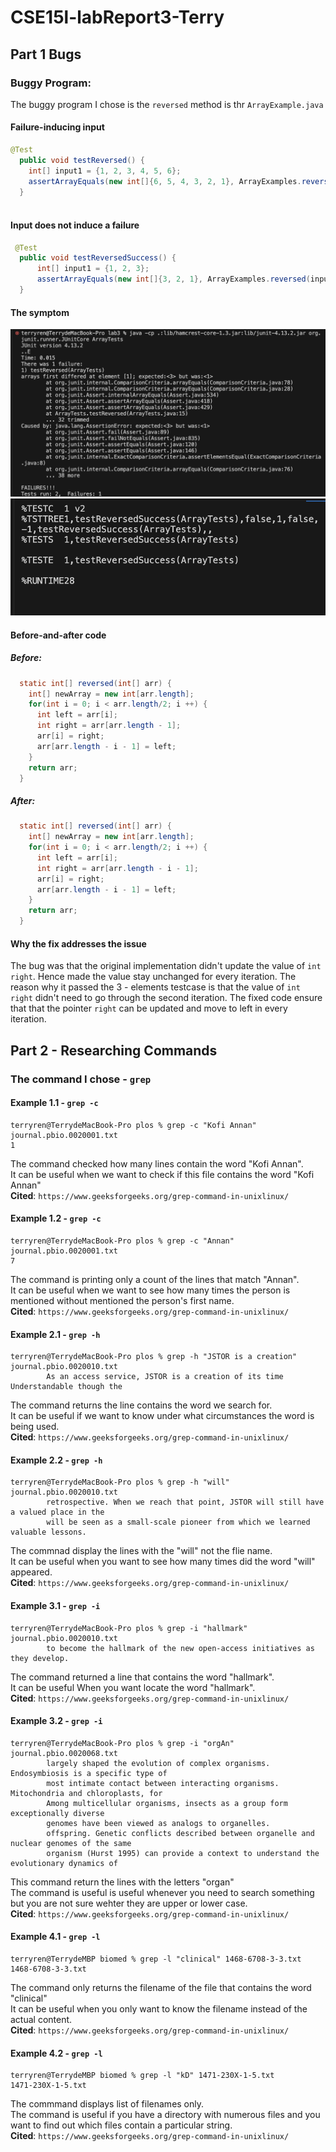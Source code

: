 # CSE15l-labReport3-Terry
## Part 1 Bugs
### Buggy Program:
The buggy program I chose is the `reversed` method is thr `ArrayExample.java` <br>
#### Failure-inducing input
```java 
@Test
  public void testReversed() {
    int[] input1 = {1, 2, 3, 4, 5, 6};
    assertArrayEquals(new int[]{6, 5, 4, 3, 2, 1}, ArrayExamples.reversed(input1));
  }
 
```
#### Input does not induce a failure
```java
 @Test 
  public void testReversedSuccess() {
      int[] input1 = {1, 2, 3};
      assertArrayEquals(new int[]{3, 2, 1}, ArrayExamples.reversed(input1)); // This will pass
  }
```

#### The symptom
![image](ouputFail.png)
![image](outputsuccess.png)

#### Before-and-after code
##### Before:
```java
  static int[] reversed(int[] arr) {
    int[] newArray = new int[arr.length];
    for(int i = 0; i < arr.length/2; i ++) {
      int left = arr[i];
      int right = arr[arr.length - 1];
      arr[i] = right;
      arr[arr.length - i - 1] = left;
    }
    return arr;
  }
```
##### After:
```java
  static int[] reversed(int[] arr) {
    int[] newArray = new int[arr.length];
    for(int i = 0; i < arr.length/2; i ++) {
      int left = arr[i];
      int right = arr[arr.length - i - 1];
      arr[i] = right;
      arr[arr.length - i - 1] = left;
    }
    return arr;
  }
```
#### Why the fix addresses the issue
The bug was that the original implementation didn't update the value of `int right`. Hence made the value stay unchanged for every iteration. The reason why it passed the 3 - elements testcase is that the value of `int right` didn't need to go through the second iteration. The fixed code ensure that that the pointer `right` can be updated and move to left in every iteration.

## Part 2 - Researching Commands
### The command I chose -  `grep`
#### Example 1.1 - `grep -c`
```console
terryren@TerrydeMacBook-Pro plos % grep -c "Kofi Annan" journal.pbio.0020001.txt 
1
```
The command checked how many lines contain the word "Kofi Annan". <br>
It can be useful when we want to check if this file contains the word "Kofi Annan" <br>
**Cited**: `https://www.geeksforgeeks.org/grep-command-in-unixlinux/`
#### Example 1.2 - `grep -c`
```console 
terryren@TerrydeMacBook-Pro plos % grep -c "Annan" journal.pbio.0020001.txt
7
```
The command is printing only a count of the lines that match "Annan".<br>
It can be useful when we want to see how many times the person is mentioned without mentioned the person's first name.<br>
**Cited**: `https://www.geeksforgeeks.org/grep-command-in-unixlinux/`
#### Example 2.1 - `grep -h`
```console
terryren@TerrydeMacBook-Pro plos % grep -h "JSTOR is a creation" journal.pbio.0020010.txt 
        As an access service, JSTOR is a creation of its time Understandable though the
```
The command returns the line contains the word we search for. <br>
It can be useful if we want to know under what circumstances the word is being used. <br>
**Cited**: `https://www.geeksforgeeks.org/grep-command-in-unixlinux/`
#### Example 2.2 - `grep -h`
```console
terryren@TerrydeMacBook-Pro plos % grep -h "will" journal.pbio.0020010.txt 
        retrospective. When we reach that point, JSTOR will still have a valued place in the
        will be seen as a small-scale pioneer from which we learned valuable lessons.
```
The commnad display the lines with the "will" not the flie name.<br>
It can be useful when you want to see how many times did the word "will" appeared. <br>
**Cited**: `https://www.geeksforgeeks.org/grep-command-in-unixlinux/`
#### Example 3.1 - `grep -i`
```console
terryren@TerrydeMacBook-Pro plos % grep -i "hallmark" journal.pbio.0020010.txt 
        to become the hallmark of the new open-access initiatives as they develop.
```
The command returned a line that contains the word "hallmark". <br>
It can be useful When you want locate the word "hallmark". <br>
**Cited**: `https://www.geeksforgeeks.org/grep-command-in-unixlinux/`
#### Example 3.2 - `grep -i`
```console
terryren@TerrydeMacBook-Pro plos % grep -i "orgAn" journal.pbio.0020068.txt 
        largely shaped the evolution of complex organisms. Endosymbiosis is a specific type of
        most intimate contact between interacting organisms. Mitochondria and chloroplasts, for
        Among multicellular organisms, insects as a group form exceptionally diverse
        genomes have been viewed as analogs to organelles.
        offspring. Genetic conflicts described between organelle and nuclear genomes of the same
        organism (Hurst 1995) can provide a context to understand the evolutionary dynamics of
```
This command return the lines with the letters "organ"<br>
The command is useful is useful whenever you need to search something but you are not sure wehter they are upper or lower case.<br>
**Cited**: `https://www.geeksforgeeks.org/grep-command-in-unixlinux/`
#### Example 4.1 - `grep -l`
```console
terryren@TerrydeMBP biomed % grep -l "clinical" 1468-6708-3-3.txt 
1468-6708-3-3.txt 
```
The command only returns the filename of the file that contains the word "clinical" <br>
It can be useful when you only want to know the filename instead of the actual content. <br>
**Cited**: `https://www.geeksforgeeks.org/grep-command-in-unixlinux/`
#### Example 4.2 - `grep -l`
```console
terryren@TerrydeMBP biomed % grep -l "kD" 1471-230X-1-5.txt 
1471-230X-1-5.txt
```
The commmand displays list of filenames only.<br>
The command is useful if you have a directory with numerous files and you want to find out which files contain a particular string.<br>
**Cited**: `https://www.geeksforgeeks.org/grep-command-in-unixlinux/`
